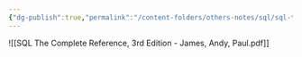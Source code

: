 ```yaml
---
{"dg-publish":true,"permalink":"/content-folders/others-notes/sql/sql-the-complete-reference-3rd-edition-james-andy-paul/","title":"SQL The Complete Reference, 3rd Edition - James, Andy, Paul.pdf"}
---
```



![[SQL The Complete Reference, 3rd Edition - James, Andy, Paul.pdf]]
